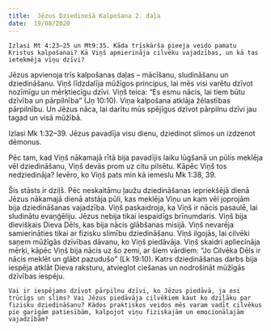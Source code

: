 ```yaml
---
title:  Jēzus Dziedinošā Kalpošana 2. daļa
date:  19/08/2020
---
```


`Izlasi Mt 4:23–25 un Mt9:35. Kāda trīskārša pieeja veido pamatu Kristus kalpošanai? Kā Viņš apmierināja cilvēku vajadzības, un kā tas ietekmēja viņu dzīvi?`

Jēzus apvienoja trīs kalpošanas daļas – mācīšanu, sludināšanu un dziedināšanu. Viņš līdzdalīja mūžīgos principus, lai mēs visi varētu dzīvot nozīmīgu un mērķtiecīgu dzīvi. Viņš teica: “Es esmu nācis, lai tiem būtu dzīvība un pārpilnība” (Jņ 10:10). Viņa kalpošana atklāja žēlastības pārpilnību. Un Jēzus nāca, lai darītu mūs spējīgus dzīvot pārpilnu dzīvi jau tagad un visā mūžībā.

Izlasi Mk 1:32–39. Jēzus pavadīja visu dienu, dziedinot slimos un izdzenot dēmonus.

Pēc tam, kad Viņš nākamajā rītā bija pavadījis laiku lūgšanā un pūlis meklēja vēl dziedināšanu, Viņš devās prom uz citu pilsētu. Kāpēc Viņš tos nedziedināja? Ievēro, ko Viņš pats min kā iemeslu Mk 1:38, 39.

Šis stāsts ir dziļš. Pēc neskaitāmu ļaužu dziedināšanas iepriekšējā dienā Jēzus nākamajā dienā atstāja pūli, kas meklēja Viņu un kam vēl joprojām bija dziedināšanas vajadzība. Viņš paskaidroja, ka Viņš ir nācis pasaulē, lai sludinātu evaņģēliju. Jēzus nebija tikai iespaidīgs brīnumdaris. Viņš bija dievišķais Dieva Dēls, kas bija nācis glābšanas misijā. Viņš nevarēja samierināties tikai ar fizisku slimību dziedināšanu. Viņš ilgojās, lai cilvēki saņem mūžīgās dzīvības dāvanu, ko Viņš piedāvāja. Viņš skaidri apliecināja mērķi, kāpēc Viņš bija nācis uz šo zemi, ar šiem vārdiem: “Jo Cilvēka Dēls ir nācis meklēt un glābt pazudušo” (Lk 19:10). Katrs dziedināšanas darbs bija iespēja atklāt Dieva raksturu, atvieglot ciešanas un nodrošināt mūžīgās dzīvības iespēju.

`Vai ir iespējams dzīvot pārpilnu dzīvi, ko Jēzus piedāvā, ja esi trūcīgs un slims? Vai Jēzus piedāvāja cilvēkiem kaut ko dziļāku par fizisku dziedināšanu? Kādos praktiskos veidos mēs varam vadīt cilvēkus pie garīgām patiesībām, kalpojot viņu fiziskajām un emocionālajām vajadzībām?`